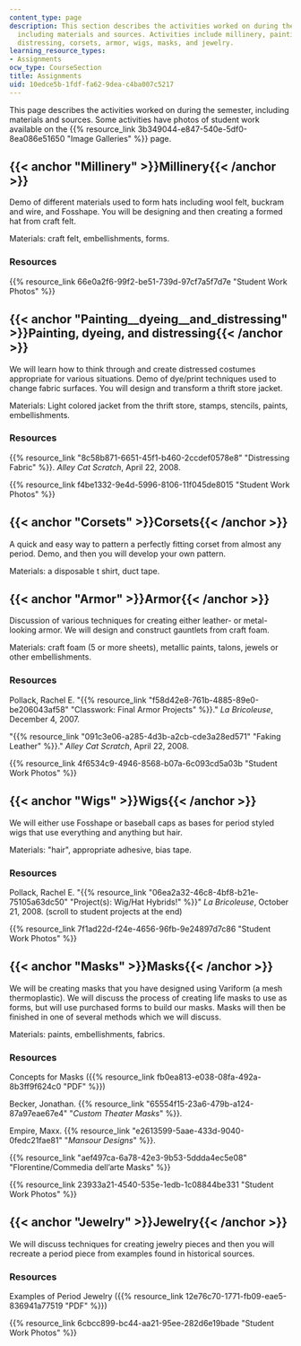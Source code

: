 ```yaml
---
content_type: page
description: This section describes the activities worked on during the semester,
  including materials and sources. Activities include millinery, painting, dying,
  distressing, corsets, armor, wigs, masks, and jewelry.
learning_resource_types:
- Assignments
ocw_type: CourseSection
title: Assignments
uid: 10edce5b-1fdf-fa62-9dea-c4ba007c5217
---
```


This page describes the activities worked on during the semester, including materials and sources. Some activities have photos of student work available on the {{% resource_link 3b349044-e847-540e-5df0-8ea086e51650 "Image Galleries" %}} page.

{{< anchor "Millinery" >}}Millinery{{< /anchor >}}
--------------------------------------------------

Demo of different materials used to form hats including wool felt, buckram and wire, and Fosshape. You will be designing and then creating a formed hat from craft felt.

Materials: craft felt, embellishments, forms.

### Resources

{{% resource_link 66e0a2f6-99f2-be51-739d-97cf7a5f7d7e "Student Work Photos" %}}

{{< anchor "Painting__dyeing__and_distressing" >}}Painting, dyeing, and distressing{{< /anchor >}}
--------------------------------------------------------------------------------------------------

We will learn how to think through and create distressed costumes appropriate for various situations. Demo of dye/print techniques used to change fabric surfaces. You will design and transform a thrift store jacket.

Materials: Light colored jacket from the thrift store, stamps, stencils, paints, embellishments.

### Resources

{{% resource_link "8c58b871-6651-45f1-b460-2ccdef0578e8" "Distressing Fabric" %}}. _Alley Cat Scratch_, April 22, 2008.

{{% resource_link f4be1332-9e4d-5996-8106-11f045de8015 "Student Work Photos" %}}

{{< anchor "Corsets" >}}Corsets{{< /anchor >}}
----------------------------------------------

A quick and easy way to pattern a perfectly fitting corset from almost any period. Demo, and then you will develop your own pattern.

Materials: a disposable t shirt, duct tape.

{{< anchor "Armor" >}}Armor{{< /anchor >}}
------------------------------------------

Discussion of various techniques for creating either leather- or metal-looking armor. We will design and construct gauntlets from craft foam.

Materials: craft foam (5 or more sheets), metallic paints, talons, jewels or other embellishments.

### Resources

Pollack, Rachel E. "{{% resource_link "f58d42e8-761b-4885-89e0-be206043af58" "Classwork: Final Armor Projects" %}}." _La Bricoleuse_, December 4, 2007.

"{{% resource_link "091c3e06-a285-4d3b-a2cb-cde3a28ed571" "Faking Leather" %}}." _Alley Cat Scratch_, April 22, 2008.

{{% resource_link 4f6534c9-4946-8568-b07a-6c093cd5a03b "Student Work Photos" %}}

{{< anchor "Wigs" >}}Wigs{{< /anchor >}}
----------------------------------------

We will either use Fosshape or baseball caps as bases for period styled wigs that use everything and anything but hair.

Materials: "hair", appropriate adhesive, bias tape.

### Resources

Pollack, Rachel E. "{{% resource_link "06ea2a32-46c8-4bf8-b21e-75105a63dc50" "Project(s): Wig/Hat Hybrids!" %}}" _La Bricoleuse_, October 21, 2008. (scroll to student projects at the end)

{{% resource_link 7f1ad22d-f24e-4656-96fb-9e24897d7c86 "Student Work Photos" %}}

{{< anchor "Masks" >}}Masks{{< /anchor >}}
------------------------------------------

We will be creating masks that you have designed using Variform (a mesh thermoplastic). We will discuss the process of creating life masks to use as forms, but will use purchased forms to build our masks. Masks will then be finished in one of several methods which we will discuss.

Materials: paints, embellishments, fabrics.

### Resources

Concepts for Masks ({{% resource_link fb0ea813-e038-08fa-492a-8b3ff9f624c0 "PDF" %}})

Becker, Jonathan. {{% resource_link "65554f15-23a6-479b-a124-87a97eae67e4" "_Custom Theater Masks_" %}}.

Empire, Maxx. {{% resource_link "e2613599-5aae-433d-9040-0fedc21fae81" "_Mansour Designs_" %}}.

{{% resource_link "aef497ca-6a78-42e3-9b53-5ddda4ec5e08" "Florentine/Commedia dell’arte Masks" %}}

{{% resource_link 23933a21-4540-535e-1edb-1c08844be331 "Student Work Photos" %}}

{{< anchor "Jewelry" >}}Jewelry{{< /anchor >}}
----------------------------------------------

We will discuss techniques for creating jewelry pieces and then you will recreate a period piece from examples found in historical sources.

### Resources

Examples of Period Jewelry ({{% resource_link 12e76c70-1771-fb09-eae5-836941a77519 "PDF" %}})

{{% resource_link 6cbcc899-bc44-aa21-95ee-282d6e19bade "Student Work Photos" %}}
